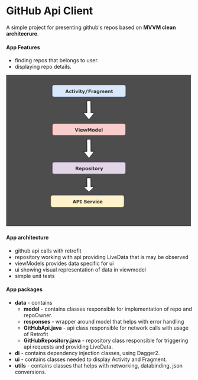# GitHub Api Client

A simple project for presenting github's repos based on **MVVM clean architecrure**.

#### App Features
* finding repos that belongs to user.
* displaying repo details.

<img src="https://github.com/Leedwon/GitHubApiClient/blob/master/media/tmp.png" width="500" style="max-width:500%;">

#### App architecture
* github api calls with retrofit
* repository working with api providing LiveData that is may be observed
* viewModels provides data specific for ui
* ui showing visual representation of data in viewmodel
* simple unit tests

#### App packages
* <b>data</b> - contains 
    * <b>model</b> - contains classes responsible for implementation of repo and repoOwner.
    * <b>responses</b> - wrapper around model that helps with error handling
    * <b>GitHubApi.java</b> - api class responsible for network calls with usage of Retrofit
    * <b>GitHubRepository.java</b> - repository class responsible for triggering api requests and providing LiveData.
* <b>di</b> - contains dependency injection classes, using Dagger2.   
* <b>ui</b> - contains classes needed to display Activity and Fragment.
* <b>utils</b> - contains classes that helps with networking, databinding, json conversions.
